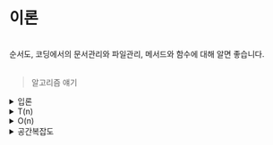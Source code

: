 # 이론  
<br>
순서도, 코딩에서의 문서관리와 파일관리, 메서드와 함수에 대해 알면 좋습니다.  
<br><br>

>알고리즘 얘기

<details><summary>입론</summary>  
➜ 정의 ; 입력을 기반으로 출력을 생성하는 명확하고 효율적이며 유한한 프로세스.  
➜ 명확함, 효율성, 유한함, (정확성).  
➜ 실행 시간 ; 평가 기준이지만 CPU의 자원, 컴퓨터 성능, 프로그래밍 언어 등에 따라 달라짐.  
&nbsp;&nbsp;&nbsp;&nbsp;⤷ 효과적 평가를 위해 단계를 살펴보기로 결정, 수식의 등장이 필요.  
&nbsp;&nbsp;&nbsp;&nbsp;&nbsp;&nbsp;&nbsp;&nbsp;⤷ 같은 문장은 다른 언어라도 대체로 같은 알고리즘임을 묵시적으로 전제함.  
</details>
<details>
<summary>T(n)</summary>
➜ 데이터의 크기 n에 따른 필요 단계를 T(n)으로 사용중.<br>
&nbsp;&nbsp;&nbsp;&nbsp; ⤷ 자연수 n은 통상적으로 실수 전체로 편의상 그림.<br>
&nbsp;&nbsp;&nbsp;&nbsp; ⤷ range(1,6)안에 i=6이 있는지 검사하는 과정이 단계에서 빠져있는 등 더 복잡한 이야기들이 남아있음.<br>
&nbsp;&nbsp;&nbsp;&nbsp;&nbsp;&nbsp;&nbsp;&nbsp; time의 약자 T(n)은 작은 부분까지 명확히 알기 힘들고, 알 필요도 없음.<br>
&nbsp;&nbsp;&nbsp;&nbsp;&nbsp;&nbsp;&nbsp;&nbsp;&nbsp;&nbsp;&nbsp;&nbsp; ⤷ 수학에서의 "근사"와 같이, 대략적인 경향성 파악이 중요하다.<br>
</details>
<details>
<summary>O(n)</summary>
➜ 가장 큰 하나의 항만 표현<br>
&nbsp;&nbsp;&nbsp;&nbsp; ⤷ 차수는 남기고, 계수는 보통 떼지만 남겨두기도 함.<br>
&nbsp;&nbsp;&nbsp;&nbsp; ⤷ 예를 들어, 다항함수의 경우 최고차항만 표시. 계수를 뗄 수도, 붙일 수도 있음.<br>
➜ O(1)은 상수시간을 가지는 경우이고, O(n)은 선형시간을 가지는 경우이다.<br>
➜ 이진탐색의 경우 O(log n)을 가진다. <br>
&nbsp;&nbsp;&nbsp;&nbsp; ⤷ 예를 들어, n개의 자연수로 Up & Down 놀이를 하는 횟수는 이상적으로 최대 log n의 내림한 자연수.<br>
&nbsp;&nbsp;&nbsp;&nbsp; ⤷ 이쪽 업계에서 log의 밑은 기본적으로 2이고, ln은 쓸 일 잘 없음. <br>
</details>
<details>
<summary>공간복잡도</summary>
➜ 선형공간복잡도, 상수공간복잡도<br>
➜ 자료구조 특성상 공간 적게 쓰기 훈련을 하지만, 실무에선 안전성과 가독성 위주의 코딩을 하자.<br>
➜ 학습목적 : 효율적 코딩, 코딩 이해 등. 실무에서 필요성을 느끼게 될 수 있음.<br>
</details>
<br>
